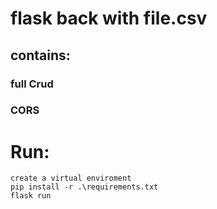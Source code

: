 # flask back with file.csv
## contains:
### full Crud 
### CORS




# Run:
    create a virtual enviroment
    pip install -r .\requirements.txt
    flask run